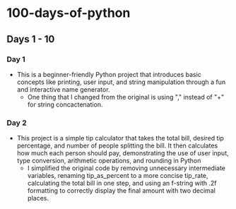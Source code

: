 # 100-days-of-python

## Days 1 - 10

### Day 1
- This is a beginner-friendly Python project that introduces basic concepts like printing, user input, and string manipulation through a fun and interactive name generator.
    - One thing that I changed from the original is using "," instead of "+" for string concactenation.


### Day 2
- This project is a simple tip calculator that takes the total bill, desired tip percentage, and number of people splitting the bill. It then calculates how much each person should pay, demonstrating the use of user input, type conversion, arithmetic operations, and rounding in Python
    - I simplified the original code by removing unnecessary intermediate variables, renaming tip_as_percent to a more concise tip_rate, calculating the total bill in one step, and using an f-string with .2f formatting to correctly display the final amount with two decimal places.
